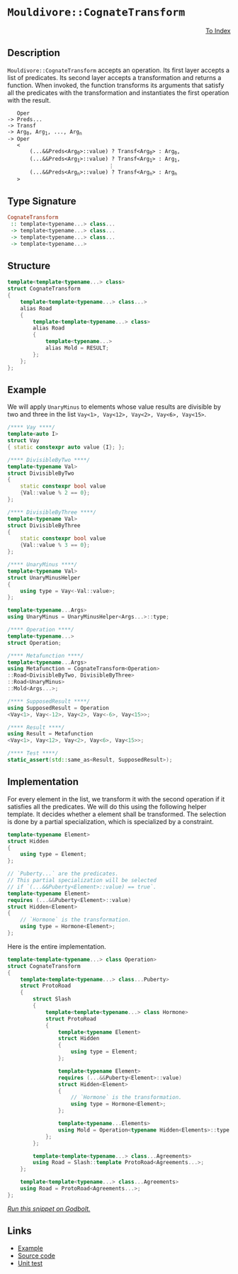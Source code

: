 <!-- Copyright 2024 Feng Mofan
SPDX-License-Identifier: Apache-2.0 -->

# `Mouldivore::CognateTransform`

<p style='text-align: right;'><a href="../../../facilities/metafunctions.md#mouldivore-cognate-transform">To Index</a></p>

## Description

`Mouldivore::CognateTransform` accepts an operation.
Its first layer accepts a list of predicates.
Its second layer accepts a transformation and returns a function.
When invoked, the function transforms its arguments that satisfy all the predicates with the transformation and instantiates the first operation with the result.

<pre><code>   Oper
-> Preds...
-> Transf
-> Arg<sub>0</sub>, Arg<sub>1</sub>, ..., Arg<sub>n</sub>
-> Oper
   <
       (...&&Preds&lt;Arg<sub>0</sub>&gt;::value) ? Transf&lt;Arg<sub>0</sub>&gt; : Arg<sub>0</sub>,
       (...&&Preds&lt;Arg<sub>1</sub>&gt;::value) ? Transf&lt;Arg<sub>1</sub>&gt; : Arg<sub>1</sub>,
                                &vellip;
       (...&&Preds&lt;Arg<sub>n</sub>&gt;::value) ? Transf&lt;Arg<sub>n</sub>&gt; : Arg<sub>n</sub>
   ></code></pre>

## Type Signature

```Haskell
CognateTransform
 :: template<typename...> class...
 -> template<typename...> class...
 -> template<typename...> class...
 -> template<typename...>
```

## Structure

```C++
template<template<typename...> class>
struct CognateTransform
{
    template<template<typename...> class...>
    alias Road
    {
        template<template<typename...> class>
        alias Road
        {
            template<typename...>
            alias Mold = RESULT;
        };
    };
};
```

## Example

We will apply `UnaryMinus` to elements whose value results are divisible by two and three in the list `Vay<1>, Vay<12>, Vay<2>, Vay<6>, Vay<15>`.

```C++
/**** Vay ****/
template<auto I>
struct Vay
{ static constexpr auto value {I}; };

/**** DivisibleByTwo ****/
template<typename Val>
struct DivisibleByTwo
{
    static constexpr bool value
    {Val::value % 2 == 0};
};

/**** DivisibleByThree ****/
template<typename Val>
struct DivisibleByThree
{
    static constexpr bool value
    {Val::value % 3 == 0};
};

/**** UnaryMinus ****/
template<typename Val>
struct UnaryMinusHelper
{
    using type = Vay<-Val::value>;
};

template<typename...Args>
using UnaryMinus = UnaryMinusHelper<Args...>::type;

/**** Operation ****/
template<typename...>
struct Operation;

/**** Metafunction ****/
template<typename...Args>
using Metafunction = CognateTransform<Operation>
::Road<DivisibleByTwo, DivisibleByThree>
::Road<UnaryMinus>
::Mold<Args...>;

/**** SupposedResult ****/
using SupposedResult = Operation
<Vay<1>, Vay<-12>, Vay<2>, Vay<-6>, Vay<15>>;

/**** Result ****/
using Result = Metafunction
<Vay<1>, Vay<12>, Vay<2>, Vay<6>, Vay<15>>;

/**** Test ****/
static_assert(std::same_as<Result, SupposedResult>);
```

## Implementation

For every element in the list, we transform it with the second operation if it satisfies all the predicates.
We will do this using the following helper template.
It decides whether a element shall be transformed.
The selection is done by a partial specialization, which is specialized by a constraint.

```C++
template<typename Element>
struct Hidden 
{
    using type = Element;
};

// `Puberty...` are the predicates.
// This partial specialization will be selected
// if `(...&&Puberty<Element>::value) == true`.
template<typename Element>
requires (...&&Puberty<Element>::value)
struct Hidden<Element>
{
    // `Hormone` is the transformation.
    using type = Hormone<Element>;
};
```

Here is the entire implementation.

```C++
template<template<typename...> class Operation>
struct CognateTransform
{
    template<template<typename...> class...Puberty>
    struct ProtoRoad
    {
        struct Slash
        {
            template<template<typename...> class Hormone>
            struct ProtoRoad
            {
                template<typename Element>
                struct Hidden 
                {
                    using type = Element;
                };

                template<typename Element>
                requires (...&&Puberty<Element>::value)
                struct Hidden<Element>
                {
                    // `Hormone` is the transformation.
                    using type = Hormone<Element>;
                };

                template<typename...Elements>
                using Mold = Operation<typename Hidden<Elements>::type...>;
            };
        };

        template<template<typename...> class...Agreements>
        using Road = Slash::template ProtoRoad<Agreements...>;
    };

    template<template<typename...> class...Agreements>
    using Road = ProtoRoad<Agreements...>;
};
```

[*Run this snippet on Godbolt.*](https://godbolt.org/#z:OYLghAFBqd5QCxAYwPYBMCmBRdBLAF1QCcAaPECAMzwBtMA7AQwFtMQByARg9KtQYEAysib0QXACx8BBAKoBnTAAUAHpwAMvAFYTStJg1DIApACYAQuYukl9ZATwDKjdAGFUtAK4sGIAKwAzKSuADJ4DJgAcj4ARpjEEhoapAAOqAqETgwe3r4BwemZjgLhkTEs8YlcybaY9iUMQgRMxAS5Pn5BdQ3Zza0EZdFxCUkpCi1tHfndEwNDFVVjAJS2qF7EyOwcAPQAVAeHR8cnhzsmGgCC%2B4cA1ACSLKn0bIJMjbdH51c3p3%2Bn30uF0uBEwTwMoJMgTcoPB70wUJhAE9UoxWJgAHRYqHYW7IAwKBS3ADyqOI72yOOBE2IXgctw8wGYoIAKuSGAp%2BMQWMCTAB2KxXW7C26w57wxFiiEI6EEFFothYjE4vEEhRK5ReKpyqlCkU0ukEW7KYioIgAJVQTHQwJFt35gsudrtBvpQgJCFtzuFDq93rtUolsrB4shsvlzEV2MCuPxTEJtwAEiQWAIZdg/f7ha6jSazahLdbM1nfXqs97A2HkajI5hbtgXowCLqneXvTmk3h0FgGPay22RaXWwP/V5MkZRfL7YEACL1xuCKGOkd2/kzpe8/sjysy6sKusNsFNlsrkXETAARy8eHPRIgSvMADYn5rtUjEYfXs2YyAQAA3MQvEwZZiwHDtEy7HsPwXb8My3Ach1Pb0dh2e1Hw0ZNuTTEx0NuPAiQIBA6wIdlORTCkBGVeDTzHCJgEnVFpznTDU0iaCj0XGMN2o8s124oEeKzHdJQjdElU/JsFBPJDaInABZTx0CYkkyQohgRJrdFO27Rh2K/KSfxAOVUQfLjAmXBC%2BXXczQJ9Kz%2BNs0UQ2lSVnKDPda1M2M1SVS5gHPDiCAMuDh2dWT6MLJSoTnd14yQIy3NBY1TQtK0bWhPyAv0rz%2BNXeybKuTNhODOEq2M/cvNVeN1SxTLMEC4LM3C25IuUvNUqLDL/Pq7LowzAqgXyx1gV%2Bf5jkBUb61UVhnjrL4RrGgFNyBMxAgifEvCwac3DQBgtlSIKWwWu4ADUmCRT4zmBYq3CYLwiAeFsOzO99CoFW45kcZA8QECZMFUVJiFuO6HoA7w6wde4%2BPM%2B0huWyaZzwP98LwWJ6AsJEWQAd1QS6DkBG7ytrW4ztoJ6SMNW5EeRzI0cwDHsdQXkBUzT68G%2B3a/oBoHYlQTxbjBoDMwdUnf0FiGzH8W4zCY6Lbg0aHhrhwqfiOKmkZRumGYQAK8b2AnEt3ImtNJ8naXpanNfRzGdfq5mLOzFovp%2BjlQW525ef58XhYFUX/0AiWpcCWXZ3lxXmes4bVbuORmGIJE5IiMc9YN0qjdEtgSbEM3Kdj1oE6ThRE3qMl7aa8d6PK5SXsRABaP3vbMpXI%2BWwmM8xWriGARqrmavP48Thhk7l/uC6HouS4SRFLi7mrlUM8qHOjg4VISNSU%2Buw2NIqvrqQp%2BlSTXxol%2BuNW5MwFoqC8PaPnmq4280qMMRn7uW2a8/L%2BvhxsmUxlmUwNkhgyLckRIfckx8uJXF/JFREltabW0ZqQdWNNUYINtumYE0C0qIlHoPMcLZfwKVoOlNwL855UgGsdFeQgvCpCKJgdA5pMAKC8LQI0d9LjNRoXQjIDCmEsLYcpMBaleTQhrtCLgOIkHiLcLXLgZgpFZ3fNCBRMZpHnTrs%2BNRSjERcH8BQ/qUdT53H4aw9hV1e4VxaswsxykP5MCvjfSkhUxEaIkYomR8iPFuLcKo7A6jlFuC0f4nREj9FmUMfDNWLJmHmPxnvCkyAAD61UEgEAgBMdAv4FDohSQZNwpi2FIO4fQxhNi2E4hAuZDgqxaCcH8LwPwHAtCkFQJwNw1hrAfXWJsCWgQeCkAIJoGpqwADWARJAYg0AADjMGYAAnPMvRMzplcD5HyaQdSOCSF4CwMYpAmktLaRwXgCgQApCGc0mppA4CwBgIgEA6wCCpHuuQSgaAnh0ASFEdEnBVDTMfLXR8khbjAGQN9KQGIzC8AYYQEgXY9D8EECIMQ7ApAyEEIoFQ6grmkF0FwUgWNySpE4DwWp9TGnDNaZwYk90XlGlQFQW4/zAXAtBeC24kKZYQA8J8%2BgQNzD9OWLwS5WhVgQCQB81IXyyAUAgFKmVIBgBSDMHwOgoJiBnIgLEKlsQIj51JbwPVcckTEliNoTADhDWkA%2BV%2BYkDBaBIipVgWIXhgC3VoLQM53BeBYBYIYYA4hcX4HPN/P8zCqX/UtfdbYAyIigi2S02gqNyTxw8FgKlJE8B7J9aQcNxBeZKBnGCANyajDDNWFQAw3cTp4EwFjQ%2BTSBlIuEKIcQ6KW1YrUFS/F%2BgA0oE6ZYfQqMzmQFWKgA62RvW10ydFUwlhrBmCOfm4gXYI1jp6JaxoLgGDuE8J0PQYQIjDEqKMAlRQsgCGmH4c9GRL0MAWCMaom7v4CH6FMfd%2BQCV2C3X0SYgxj2LDPbYf9169BzDaI%2B091RVgKB6VsCQ5KOANIOVS45zKAVApBWCiFkzuW4DhQK1aXBhWDIrasIi1pRgQDGSASQgQMTzMCBsjQkgzCSHQhofwj55n6E4Ds0gez%2BkYkfFwR80z5mrMfP4SQeimOPlQ7i45pzzlkaueK%2B5ErHl0teXKhV/KflsE4K0Fgf4%2BS1yYFVCcXB5kYi4FMmF%2BAiCrqyQSltKL23SE7UobtuLdCqqJUwElPqkMocObwY5tLnn3VuIyjDrKQVxms7Z%2BzGhbg8tQHyhI9pVpmFI6K65Wn9MJDefKzL0r%2BUoAMEYGzNQ1VsISFqnVuLjUGtza1%2BOZqLVWtzbaps9rHXOswK691YgvXWr9aW7YLSQ2/vDd6lpUbkAxutfG%2BoVLk2xFTUidN02RWrpzQM/NhbMDFv9UYMtoB1N8GrQoWt9bG3Wvc22tFXnZBdpxS0/zfby3zqsEOzbo6aOtMnb9TgM6CDpRnH9xdy6EgufXcDn9r6/AQFcGBglR7yhPr0BexoGO0h3saFBpY376i/rfaBz9N6X2NHfQB7H0HwNU7yDTiDDOT2k9g/BtFoXKVKc4PFrDVn6I2bs1M9LBHnM5aFSK8jpBKNYESMDrZAmhO2dY3yfw8z1mBDYxx2TimjmcBUxcitNzNNICefS0rxXiCGe2CZtlLAFB/m%2Bn%2BMX0oJiOcIwitzsgPOvYxfIHzn2dAgGCIF4LZK%2BPIf58bjgUX6WxaZaoZ3rv3ee/hBMdLvKKvZcFYEfL5uivlZlbbsvlW3d0KSR7%2BZSSvcECSWnrz6rGuUGay0jrTr2v6s6%2Bard1q%2BuCAGz3mbw23UevG7mybF29ukFm2GiNuKlsrdzWtxNvBNvbd25mg71rju8LO6Wui5uq1MBrXWhtNYnsB5exIN7mLQ89ojz94wg6bCA/gOO0HHJOA7EyQHQXUsCXQixXTXSB1g3JxRx3T3VZ0PV3RJ2Azx2yAJxQNKEAxxzJ16EpwGAJ2Rzp3/SQOfXZ3wKIMwKZxIzWA2AQyoK2TCzQ0Fxb1uBdzdwFiz1BBzwgClxIBlxIzl3Uwo0wCo2VyQzVxAAWQxECECH8H8FYxqA0GkL5HEyNwixN1sFUwK2WFo0kH8EYzWT5GSGmUkCWS4FmTMAUy2UCHjzUJOTUzFSQ2hVUOpTsK0NWHzUyGcEkCAA%3D%3D%3D)

## Links

- [Example](../../../code/facilities/metafunctions/mouldivore/cognate_transformation/implementation.hpp)
- [Source code](../../../../conceptrodon/descend/mouldivore/cognate_transform.hpp)
- [Unit test](../../../../tests/unit/metafunctions/mouldivore/cognate_transform.test.hpp)
